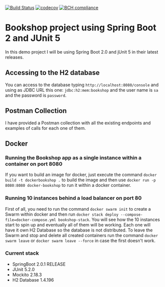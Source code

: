 [![Build Status](https://travis-ci.org/jesusgsdev/bookshop.svg?branch=master)](https://travis-ci.org/jesusgsdev/bookshop)
[![codecov](https://codecov.io/gh/jesusgsdev/bookshop/branch/master/graph/badge.svg)](https://codecov.io/gh/jesusgsdev/bookshop)
[![BCH compliance](https://bettercodehub.com/edge/badge/jesusgsdev/bookshop?branch=master)](https://bettercodehub.com/)

# Bookshop project using Spring Boot 2 and JUnit 5
In this demo project I will be using Spring Boot 2.0 and jUnit 5 in their latest releases.

## Accessing to the H2 database
You can access to the database typing `http://localhost:8080/console` and using as JDBC URL this one: `jdbc:h2:mem:bookshop`
and the user name is `sa` and the password is `password`.

## Postman Collection
I have provided a Postman collection with all the existing endpoints and examples of calls for each one of them.

## Docker
### Running the Bookshop app as a single instance within a container on port 8080
If you want to build an image for docker, just execute the command 
`docker build -t dockerbookshop .` to build the image and then use
`docker run -p 8080:8080 docker-bookshop` to run it within a docker container.

### Running 10 instances behind a load balancer on port 80
First of all, you need to run the command `docker swarm init` to create a Swarm within docker
and then run `docker stack deploy --compose-file=docker-compose.yml bookshop-stack`. 
You will see how the 10 instances start to spin up and eventually all of them will be working.
Each one will have it own H2 Database so the database is not distributed.
To leave the Swarm and stop and delete all created containers run the command 
`docker swarm leave` or `docker swarm leave --force` in case the first doesn't work.

### Current stack
- SpringBoot 2.0.1 RELEASE
- JUnit 5.2.0
- Mockito 2.18.3
- H2 Database 1.4.196
